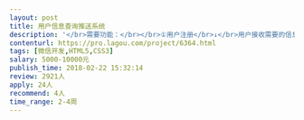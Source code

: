 ```yaml
---                
layout: post       
title: 用户信息查询推送系统           
description: '</br>需要功能：</br></br>①用户注册</br>↓</br>用户接收需要的信息推送（通过微信）</br></br>②用户登录</br>↓</br>用户自主查询需要的信息（通过网页端or微信小程序）</br></br>③用户信息管理系统（网页版）</br>↓</br>向特定用户进行微信推送，查看统计用户资料</br></br>*需要做需求分析，管理系统设计</br></br>另需微信运营，如可以一同负责，欢迎来电。</br>'     
contenturl: https://pro.lagou.com/project/6364.html      
tags: [微信开发,HTML5,CSS3]            
salary: 5000-10000元          
publish_time: 2018-02-22 15:32:14         
review: 2921人                   
apply: 24人                   
recommend: 4人                   
time_range: 2-4周              
---                 
```

